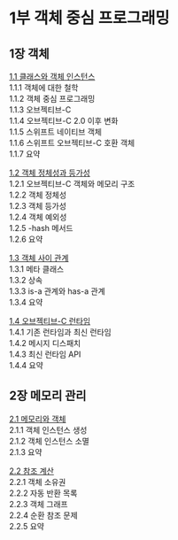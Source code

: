 <h1> 1부 객체 중심 프로그래밍 </h1>

<h2> 1장 객체 </h2>

[1.1 클래스와 객체 인스턴스](chapter1/chapter1-1/) <br>
1.1.1 객체에 대한 철학 <br> 
1.1.2 객체 중심 프로그래밍 <br>
1.1.3 오브젝티브-C <br>
1.1.4 오브젝티브-C 2.0 이후 변화 <br>
1.1.5 스위프트 네이티브 객체 <br>
1.1.6 스위프트 오브젝티브-C 호환 객체 <br>
1.1.7 요약 <br>

[1.2 객체 정체성과 등가성](chapter1/chapter1-2/) <br>
1.2.1 오브젝티브-C 객체와 메모리 구조 <br>
1.2.2 객체 정체성 <br>
1.2.3 객체 등가성 <br>
1.2.4 객체 예외성 <br>
1.2.5 -hash 메서드 <br>
1.2.6 요약 <br>

[1.3 객체 사이 관계](chapter1/chapter1-3/) <br>
1.3.1 메타 클래스 <br>
1.3.2 상속 <br>
1.3.3 is-a 관계와 has-a 관계 <br>
1.3.4 요약 <br>

[1.4 오브젝티브-C 런타임](chapter1/chapter1-4/) <br>
1.4.1 기존 런타임과 최신 런타임 <br>
1.4.2 메시지 디스패치 <br>
1.4.3 최신 런타임 API <br>
1.4.4 요약 <br>

<h2> 2장 메모리 관리 </h2>

[2.1 메모리와 객체](chapter2/chapter2-1/) <br>
2.1.1 객체 인스턴스 생성 <br> 
2.1.2 객체 인스턴스 소멸 <br>
2.1.3 요약 <br>

[2.2 참조 계산](chapter2/chapter2-2/) <br>
2.2.1 객체 소유권 <br>
2.2.2 자동 반환 목록 <br>
2.2.3 객체 그래프 <br>
2.2.4 순환 참조 문제 <br>
2.2.5 요약 <br>
